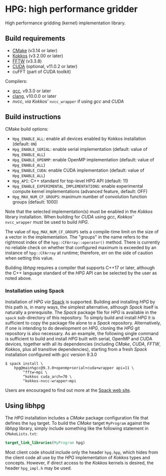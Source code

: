 # HPG: high performance gridder

High performance gridding (kernel) implementation library.

## Build requirements

* [CMake](https://cmake.org) (v3.14 or later)
* [Kokkos](https://github.com/kokkos/kokkos) (v3.2.00 or later)
* [FFTW](http://fftw.org) (v3.3.8)
* [CUDA](https://developer.nvidia.com/cuda-toolkit) (optional, v11.0.2 or later)
* cuFFT (part of CUDA toolkit)

Compilers:
* [gcc](https://gcc.gnu.org), v9.3.0 or later
* [clang](https://clang.llvm.org), v10.0.0 or later
* *nvcc*, *via* *Kokkos'* `nvcc_wrapper` if using *gcc* and *CUDA*

## Build instructions

CMake build options:
* `Hpg_ENABLE_ALL`: enable all devices enabled by Kokkos installation
  (default: `ON`)
* `Hpg_ENABLE_SERIAL`: enable serial implementation (default: value of
  `Hpg_ENABLE_ALL`)
* `Hpg_ENABLE_OPENMP`: enable OpenMP implementation (default: value of
  `Hpg_ENABLE_ALL`)
* `Hpg_ENABLE_CUDA`: enable CUDA implementation (default: value of
  `Hpg_ENABLE_ALL`)
* `Hpg_API`: C++ standard for top-level HPG API (default: 11)
* `Hpg_ENABLE_EXPERIMENTAL_IMPLEMENTATIONS`: enable experimental
  compute kernel implementations (advanced feature, default: OFF)
* `Hpg_MAX_NUM_CF_GROUPS`: maximum number of convolution function
  groups (default: 1000)

Note that the selected implementation(s) must be enabled in the *Kokkos*
library installation. When building for *CUDA* using *gcc*, *Kokkos'*
`nvcc_wrapper` must be used to build *HPG*.

The value of `Hpg_MAX_NUM_CF_GROUPS` sets a compile-time limit on the
size of a vector in the implementation. The "groups" in the name
refers to the rightmost index of the `hpg::CFArray::operator()`
method. There is currently no reliable check on whether that
configured maximum is exceeded by an instance of `hpg::CFArray` at
runtime; therefore, err on the side of caution when setting this
value.

Building *libhpg* requires a compiler that supports C++17 or later,
although the C++ language standard of the *HPG* API can be selected by
the user as noted above.

### Installation using Spack

Installation of *HPG* *via* [Spack](https://spack.io) is
supported. Building and installing *HPG* by this path is, in many
ways, the simplest alternative, although *Spack* itself is naturally a
prerequisite. The *Spack* package file for *HPG* is available in the
`spack` sub-directory of this repository. To simply build and install
*HPG* it is sufficient to copy the package file alone to a *Spack*
repository. Alternatively, if one is intending to do development on
*HPG*, cloning the *HPG* git repository is also necessary. As an
example, the following single command is sufficient to build and
install *HPG* built with serial, OpenMP and CUDA devices, together
with all its dependencies (including *CMake*, *CUDA*, *FFTW*,
*Kokkos*, plus all transitive dependencies), starting from a fresh
*Spack* installation configured with *gcc* version 9.3.0

``` shell
$ spack install \
    hpg@main%gcc@9.3.0+openmp+serial+cuda+wrapper api=11 \
        ^fftw~mpi \
        ^kokkos cuda_arch=70 \
        ^kokkos-nvcc-wrapper~mpi
```
Users are encouraged to find out more at the [Spack web site](https://spack.io).

## Using libhpg

The *HPG* installation includes a *CMake* package configuration file
that defines the `hpg` target. To build the *CMake* target `MyProgram`
against the *libhpg* library, simply include something like the
following statement in `CMakeLists.txt`:

``` cmake
target_link_libraries(MyProgram hpg)
```

Most client code should include only the header `hpg.hpp`, which hides
from the client code all use by the *HPG* implementation of *Kokkos*
types and concepts. However, if direct access to the *Kokkos* kernels
is desired, the header `hpg_impl.h` may be used.
